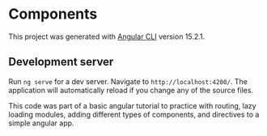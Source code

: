 # Components

This project was generated with [Angular CLI](https://github.com/angular/angular-cli) version 15.2.1.

## Development server

Run `ng serve` for a dev server. Navigate to `http://localhost:4200/`. The application will automatically reload if you change any of the source files.

This code was part of a basic angular tutorial to practice with routing, lazy loading modules, adding different types of components, and directives to a simple angular app.

